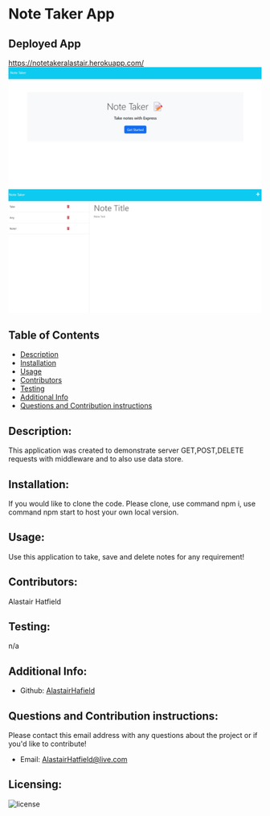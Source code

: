# Note Taker App
  ## Deployed App
  https://notetakeralastair.herokuapp.com/
  ![indexHtml](./public/assets/noteTakerHtml.jpg)
  ![notesHtml](./public/assets/noteTakerNotes.jpg)
  ## Table of Contents 
  - [Description](#description)
  - [Installation](#installation)
  - [Usage](#usage)
  - [Contributors](#contributors)
  - [Testing](#testing)
  - [Additional Info](#additional-info)
  - [Questions and Contribution instructions](#questions-and-contribution-instructions)
  ## Description:
  This application was created to demonstrate server GET,POST,DELETE requests with middleware and to also use data store.
  ## Installation:
  If you would like to clone the code. Please clone, use command npm i, use command npm start to host your own local version.
  ## Usage:
  Use this application to take, save and delete notes for any requirement!
  ## Contributors:
  Alastair Hatfield
  ## Testing:
  n/a
  ## Additional Info:
  - Github: [AlastairHafield](https://github.com/AlastairHafield)
  ## Questions and Contribution instructions: 
  Please contact this email address with any questions about the project or if you'd like to contribute!
  - Email: AlastairHatfield@live.com 
  ## Licensing:
  ![license](https://img.shields.io/badge/license-MIT-blue)
